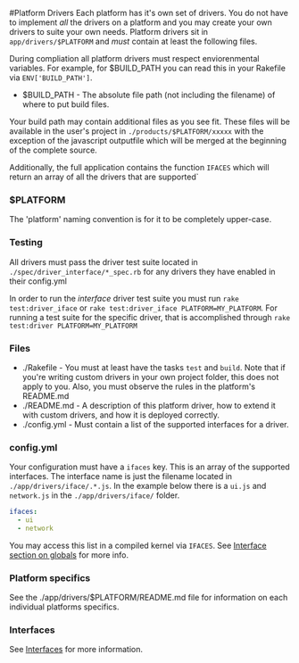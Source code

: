 #Platform Drivers
Each platform has it's own set of drivers. You do not have to implement *all* the drivers on a platform and you may create your own drivers to suite your own needs.  Platform drivers sit in `app/drivers/$PLATFORM` and *must* contain at least the following files.
  
During compliation all platform drivers must respect enviorenmental variables. For example, for $BUILD_PATH you can read this in your Rakefile via `ENV['BUILD_PATH']`.		
  * $BUILD_PATH    - The absolute file path (not including the filename) of where to put build files.		

Your build path may contain additional files as you see fit.  These files will be available in the user's project in `./products/$PLATFORM/xxxxx` with the exception of the javascript outputfile which will be merged at the beginning of the complete source.		
  
Additionally, the full application contains the function `IFACES` which will return an array of all the drivers that are supported`

### $PLATFORM
The 'platform' naming convention is for it to be completely upper-case.

### Testing
All drivers must pass the driver test suite located in `./spec/driver_interface/*_spec.rb` for any drivers they have enabled in their config.yml

In order to run the *interface* driver test suite you must run `rake test:driver_iface` or `rake test:driver_iface PLATFORM=MY_PLATFORM`.  For running a test suite for the specific driver, that is accomplished through `rake test:driver PLATFORM=MY_PLATFORM`

### Files
  * ./Rakefile - You must at least have the tasks `test` and `build`.  Note that if you're writing custom drivers in your own project folder, this does not apply to you. Also, you must observe the rules in the platform's README.md		
  * ./README.md - A description of this platform driver, how to extend it with custom drivers, and how it is deployed correctly.		
  * ./config.yml - Must contain a list of the supported interfaces for a driver.

### config.yml
Your configuration must have a `ifaces` key. This is an array of the supported interfaces.  The interface name is just the filename located in
`./app/drivers/iface/.*.js`.  In the example below there is a `ui.js` and `network.js` in the `./app/drivers/iface/` folder.
```yml
ifaces:
  - ui
  - network
```
You may access this list in a compiled kernel via `IFACES`. See [Interface section on globals](interface.md) for more info.

### Platform specifics
See the ./app/drivers/$PLATFORM/README.md file for information on each individual platforms specifics.

### Interfaces
See [Interfaces](driver_interface.md) for more information.

